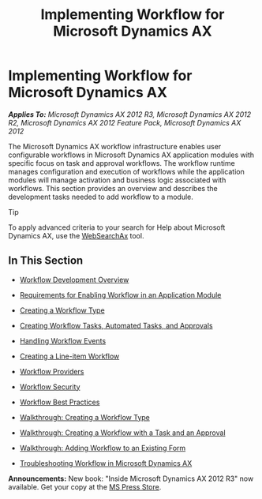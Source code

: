 ﻿---
title: Implementing Workflow for Microsoft Dynamics AX
TOCTitle: Workflow
ms:assetid: 248c4cd6-325c-4815-b56f-cf8862559152
ms:mtpsurl: https://msdn.microsoft.com/en-us/library/Cc585061(v=AX.60)
ms:contentKeyID: 35241618
ms.date: 05/18/2015
mtps_version: v=AX.60
---

# Implementing Workflow for Microsoft Dynamics AX 


_**Applies To:** Microsoft Dynamics AX 2012 R3, Microsoft Dynamics AX 2012 R2, Microsoft Dynamics AX 2012 Feature Pack, Microsoft Dynamics AX 2012_

The Microsoft Dynamics AX workflow infrastructure enables user configurable workflows in Microsoft Dynamics AX application modules with specific focus on task and approval workflows. The workflow runtime manages configuration and execution of workflows while the application modules will manage activation and business logic associated with workflows. This section provides an overview and describes the development tasks needed to add workflow to a module.


> [!TIP]
> <P>To apply advanced criteria to your search for Help about Microsoft Dynamics AX, use the <A href="http://go.microsoft.com/fwlink/?linkid=247587&amp;xver=ax060">WebSearchAx</A> tool.</P>



## In This Section

  - [Workflow Development Overview](workflow-development-overview.md)  

  - [Requirements for Enabling Workflow in an Application Module](requirements-for-enabling-workflow-in-an-application-module.md)  

  - [Creating a Workflow Type](creating-a-workflow-type.md)  

  - [Creating Workflow Tasks, Automated Tasks, and Approvals](creating-workflow-tasks-automated-tasks-and-approvals.md)  

  - [Handling Workflow Events](handling-workflow-events.md)  

  - [Creating a Line-item Workflow](creating-a-line-item-workflow.md)  

  - [Workflow Providers](workflow-providers.md)  

  - [Workflow Security](workflow-security.md)  

  - [Workflow Best Practices](workflow-best-practices.md)  

  - [Walkthrough: Creating a Workflow Type](walkthrough-creating-a-workflow-type.md)  

  - [Walkthrough: Creating a Workflow with a Task and an Approval](walkthrough-creating-a-workflow-with-a-task-and-an-approval.md)  

  - [Walkthrough: Adding Workflow to an Existing Form](walkthrough-adding-workflow-to-an-existing-form.md)  

  - [Troubleshooting Workflow in Microsoft Dynamics AX](troubleshooting-workflow-in-microsoft-dynamics-ax.md)  

  
**Announcements:** New book: "Inside Microsoft Dynamics AX 2012 R3" now available. Get your copy at the [MS Press Store](https://www.microsoftpressstore.com/store/inside-microsoft-dynamics-ax-2012-r3-9780735685109).

